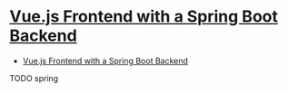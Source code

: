 # [Vue.js Frontend with a Spring Boot Backend](https://www.baeldung.com/spring-boot-vue-js)

- [Vue.js Frontend with a Spring Boot Backend](#vuejs-frontend-with-a-spring-boot-backend)









TODO spring